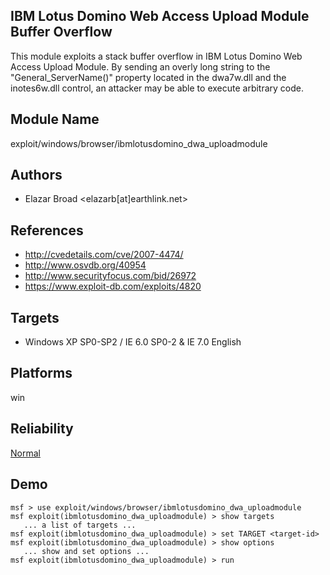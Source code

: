 ## IBM Lotus Domino Web Access Upload Module Buffer Overflow

This module exploits a stack buffer overflow in IBM Lotus 
Domino Web Access Upload Module. By sending an overly long 
string to the "General_ServerName()" property located in the 
dwa7w.dll and the inotes6w.dll control, an attacker may be 
able to execute arbitrary code.


## Module Name
exploit/windows/browser/ibmlotusdomino_dwa_uploadmodule

## Authors
* Elazar Broad <elazarb[at]earthlink.net>


## References
* http://cvedetails.com/cve/2007-4474/
* http://www.osvdb.org/40954
* http://www.securityfocus.com/bid/26972
* https://www.exploit-db.com/exploits/4820



## Targets
* Windows XP SP0-SP2 / IE 6.0 SP0-2 & IE 7.0 English


## Platforms
win

## Reliability
[Normal](https://github.com/rapid7/metasploit-framework/wiki/Exploit-Ranking)

## Demo

```
msf > use exploit/windows/browser/ibmlotusdomino_dwa_uploadmodule
msf exploit(ibmlotusdomino_dwa_uploadmodule) > show targets
   ... a list of targets ...
msf exploit(ibmlotusdomino_dwa_uploadmodule) > set TARGET <target-id>
msf exploit(ibmlotusdomino_dwa_uploadmodule) > show options
   ... show and set options ...
msf exploit(ibmlotusdomino_dwa_uploadmodule) > run
```
    
    